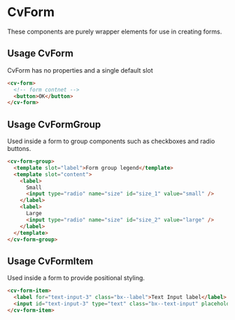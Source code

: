 # CvForm

These components are purely wrapper elements for use in creating forms.

## Usage CvForm

CvForm has no properties and a single default slot

```html
<cv-form>
  <!-- form contnet -->
  <button>OK</button>
</cv-form>
```

## Usage CvFormGroup

Used inside a form to group components such as checkboxes and radio buttons.

```html
<cv-form-group>
  <template slot="label">Form group legend</template>
  <template slot="content">
    <label>
      Small
      <input type="radio" name="size" id="size_1" value="small" />
    </label>
    <label>
      Large
      <input type="radio" name="size" id="size_2" value="large" />
    </label>
  </template>
</cv-form-group>
```

## Usage CvFormItem

Used inside a form to provide positional styling.

```html
<cv-form-item>
  <label for="text-input-3" class="bx--label">Text Input label</label>
  <input id="text-input-3" type="text" class="bx--text-input" placeholder="Optional placeholder text">
</cv-form-item>
```
